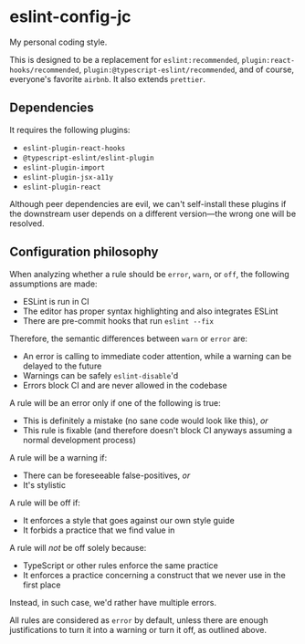 # eslint-config-jc

My personal coding style.

This is designed to be a replacement for `eslint:recommended`, `plugin:react-hooks/recommended`, `plugin:@typescript-eslint/recommended`, and of course, everyone's favorite `airbnb`. It also extends `prettier`.

## Dependencies

It requires the following plugins:

- `eslint-plugin-react-hooks`
- `@typescript-eslint/eslint-plugin`
- `eslint-plugin-import`
- `eslint-plugin-jsx-a11y`
- `eslint-plugin-react`

Although peer dependencies are evil, we can't self-install these plugins if the downstream user depends on a different version—the wrong one will be resolved.

## Configuration philosophy

When analyzing whether a rule should be `error`, `warn`, or `off`, the following assumptions are made:

- ESLint is run in CI
- The editor has proper syntax highlighting and also integrates ESLint
- There are pre-commit hooks that run `eslint --fix`

Therefore, the semantic differences between `warn` or `error` are:

- An error is calling to immediate coder attention, while a warning can be delayed to the future
- Warnings can be safely `eslint-disable`'d
- Errors block CI and are never allowed in the codebase

A rule will be an error only if one of the following is true:

- This is definitely a mistake (no sane code would look like this), _or_
- This rule is fixable (and therefore doesn't block CI anyways assuming a normal development process)

A rule will be a warning if:

- There can be foreseeable false-positives, _or_
- It's stylistic

A rule will be off if:

- It enforces a style that goes against our own style guide
- It forbids a practice that we find value in

A rule will _not_ be off solely because:

- TypeScript or other rules enforce the same practice
- It enforces a practice concerning a construct that we never use in the first place

Instead, in such case, we'd rather have multiple errors.

All rules are considered as `error` by default, unless there are enough justifications to turn it into a warning or turn it off, as outlined above.
